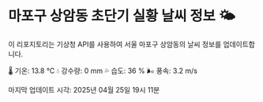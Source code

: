 
# 마포구 상암동 초단기 실황 날씨 정보 🌤️

이 리포지토리는 기상청 API를 사용하여 서울 마포구 상암동의 날씨 정보를 업데이트합니다. 

🌡️ 기온: 13.8 ℃
💧 강수량: 0 mm
💦 습도: 36 %
🌬️ 풍속: 3.2 m/s

마지막 업데이트 시각: 2025년 04월 25일 19시 11분    
